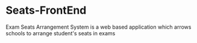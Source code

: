 # Seats-FrontEnd
Exam Seats Arrangement System is a web based application which arrows schools to arrange student's seats in exams
